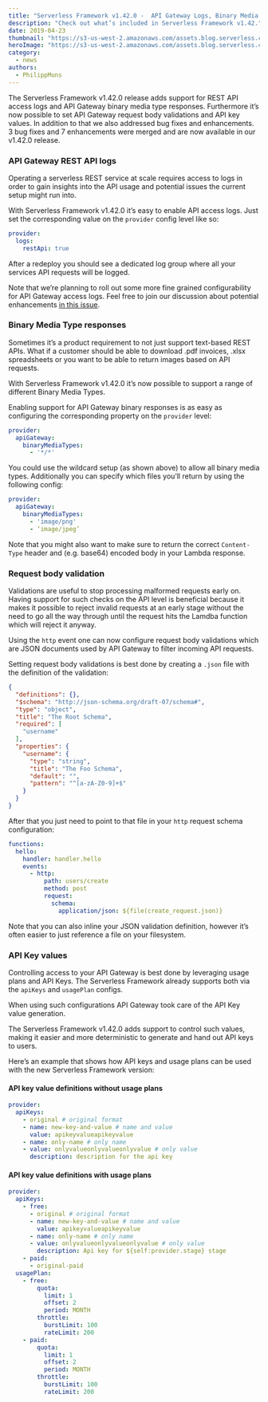 ```yaml
---
title: "Serverless Framework v1.42.0 -  API Gateway Logs, Binary Media Type Responses, Request Body Validations & More"
description: "Check out what’s included in Serverless Framework v1.42."
date: 2019-04-23
thumbnail: "https://s3-us-west-2.amazonaws.com/assets.blog.serverless.com/framework-updates/framework-v142-thumb.png"
heroImage: "https://s3-us-west-2.amazonaws.com/assets.blog.serverless.com/framework-updates/framework-v142-header.png"
category:
  - news
authors:
  - PhilippMuns
---
```


The Serverless Framework v1.42.0 release adds support for REST API access logs and API Gateway binary media type responses. Furthermore it’s now possible to set API Gateway request body validations and API key values. 
In addition to that we also addressed bug fixes and enhancements. 3 bug fixes and 7 enhancements were merged 
and are now available in our v1.42.0 release.

### API Gateway REST API logs

Operating a serverless REST service at scale requires access to logs in order to gain insights into the API 
usage and potential issues the current setup might run into.

With Serverless Framework v1.42.0 it’s easy to enable API access logs. Just set the corresponding value on the 
`provider` config level like so:

```yaml
provider:
  logs:
    restApi: true
```

After a redeploy you should see a dedicated log group where all your services API requests will be logged.

Note that we’re planning to roll out some more fine grained configurability for API Gateway access logs. 
Feel free to join our discussion about potential enhancements 
[in this issue](https://github.com/serverless/serverless/issues/6094).

### Binary Media Type responses

Sometimes it’s a product requirement to not just support text-based REST APIs. What if a customer should be able 
to download .pdf invoices, .xlsx spreadsheets or you want to be able to return images based on API requests.

With Serverless Framework v1.42.0 it’s now possible to support a range of different Binary Media Types.

Enabling support for API Gateway binary responses is as easy as configuring the corresponding property on the 
`provider` level:

```yaml
provider:
  apiGateway:
    binaryMediaTypes:
      - '*/*'
```

You could use the wildcard setup (as shown above) to allow all binary media types. Additionally you can 
specify which files you’ll return by using the following config:

```yaml
provider:
  apiGateway:
    binaryMediaTypes:
      - 'image/png'
      - ‘image/jpeg’
```

Note that you might also want to make sure to return the correct `Content-Type` header and (e.g. base64) encoded 
body in your Lambda response.

### Request body validation

Validations are useful to stop processing malformed requests early on. Having support for such checks on the API 
level is beneficial because it makes it possible to reject invalid requests at an early stage without the need to 
go all the way through until the request hits the Lamdba function which will reject it anyway.

Using the `http` event one can now configure request body validations which are JSON documents used by API Gateway 
to filter incoming API requests.

Setting request body validations is best done by creating a `.json` file with the definition of the validation:

```json
{
  "definitions": {},
  "$schema": "http://json-schema.org/draft-07/schema#",
  "type": "object",
  "title": "The Root Schema",
  "required": [
    "username"
  ],
  "properties": {
    "username": {
      "type": "string",
      "title": "The Foo Schema",
      "default": "",
      "pattern": "^[a-zA-Z0-9]+$"
    }
  }
}
```

After that you just need to point to that file in your `http` request schema configuration:

```yaml
functions:
  hello:
    handler: handler.hello
    events:
      - http:
          path: users/create
          method: post
          request:
            schema:
              application/json: ${file(create_request.json)}
```

Note that you can also inline your JSON validation definition, however it’s often easier to just reference a 
file on your filesystem.

### API Key values

Controlling access to your API Gateway is best done by leveraging usage plans and API Keys. The Serverless Framework 
already supports both via the `apiKeys` and `usagePlan` configs.

When using such configurations API Gateway took care of the API Key value generation.

The Serverless Framework v1.42.0 adds support to control such values, making it easier and more deterministic to 
generate and hand out API keys to users.

Here’s an example that shows how API keys and usage plans can be used with the new Serverless Framework version:

#### API key value definitions without usage plans

```yaml
provider:
  apiKeys:
    - original # original format
    - name: new-key-and-value # name and value
      value: apikeyvalueapikeyvalue
    - name: only-name # only name
    - value: onlyvalueonlyvalueonlyvalue # only value
      description: description for the api key
```

#### API key value definitions with usage plans

```yaml
provider:
  apiKeys:
    - free:
      - original # original format
      - name: new-key-and-value # name and value
        value: apikeyvalueapikeyvalue
      - name: only-name # only name
      - value: onlyvalueonlyvalueonlyvalue # only value
        description: Api key for ${self:provider.stage} stage
    - paid:
      - original-paid
  usagePlan:
    - free:
        quota:
          limit: 1
          offset: 2
          period: MONTH
        throttle:
          burstLimit: 100
          rateLimit: 200
    - paid:
        quota:
          limit: 1
          offset: 2
          period: MONTH
        throttle:
          burstLimit: 100
          rateLimit: 200
```




